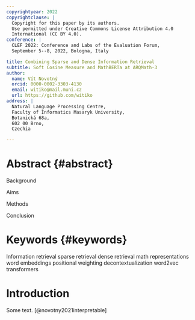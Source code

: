 ```yaml
---
copyrightyear: 2022
copyrightclause: |
  Copyright for this paper by its authors.
  Use permitted under Creative Commons License Attribution 4.0
  International (CC BY 4.0).
conference: |
  CLEF 2022: Conference and Labs of the Evaluation Forum,
  September 5--8, 2022, Bologna, Italy

title: Combining Sparse and Dense Information Retrieval
subtitle: Soft Cosine Measure and MathBERTa at ARQMath-3
author:
  name: Vít Novotný
  orcid: 0000-0002-3303-4130
  email: witiko@mail.muni.cz
  url: https://github.com/witiko
address: |
  Natural Language Processing Centre,
  Faculty of Informatics Masaryk University,
  Botanická 68a,
  602 00 Brno,
  Czechia

---
```


# Abstract {#abstract}

Background

Aims

Methods

Conclusion

# Keywords {#keywords}

Information retrieval
sparse retrieval
dense retrieval
math representations
word embeddings
positional weighting
decontextualization
word2vec
transformers

# Introduction

Some text. [@novotny2021interpretable]
